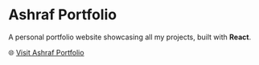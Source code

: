# Ashraf Portfolio

A personal portfolio website showcasing all my projects, built with **React**.

🌐 [Visit Ashraf Portfolio](https://portfolio.ashrafmd.work/)
